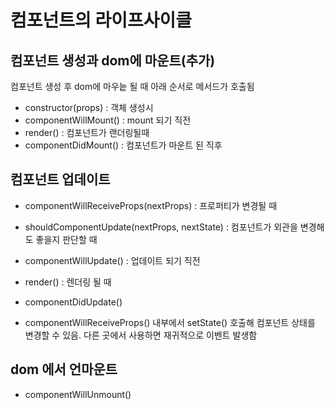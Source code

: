# 컴포넌트의 라이프사이클

## 컴포넌트 생성과 dom에 마운트(추가)

컴포넌트 생성 후 dom에 마우늩 될 때 아래 순서로 메서드가 호출됨

- constructor(props) : 객체 생성시
- componentWillMount() : mount 되기 직전
- render() : 컴포넌트가 랜더링될때
- componentDidMount() : 컴포넌트가 마운트 된 직후

## 컴포넌트 업데이트

- componentWillReceiveProps(nextProps) : 프로퍼티가 변경될 때
- shouldComponentUpdate(nextProps, nextState) : 컴포넌트가 외관을 변경해도
  좋을지 판단할 때
- componentWillUpdate() : 업데이트 되기 직전
- render() : 렌더링 될 때
- componentDidUpdate() 

- componentWillReceiveProps() 내부에서 setState() 호출해 컴포넌트 상태를
  변경할 수 있음. 다른 곳에서 사용하면 재귀적으로 이벤트 발생함

## dom 에서 언마운트

- componentWillUnmount()
